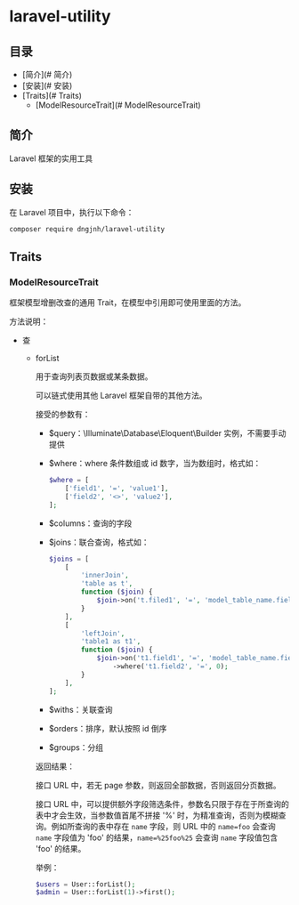 # laravel-utility

## 目录

- [简介](# 简介)
- [安装](# 安装)
- [Traits](# Traits)
    - [ModelResourceTrait](# ModelResourceTrait)

## 简介

Laravel 框架的实用工具

## 安装

在 Laravel 项目中，执行以下命令：

```bash
composer require dngjnh/laravel-utility
```

## Traits

### ModelResourceTrait

框架模型增删改查的通用 Trait，在模型中引用即可使用里面的方法。

方法说明：

- 查

    - forList

        用于查询列表页数据或某条数据。

        可以链式使用其他 Laravel 框架自带的其他方法。

        接受的参数有：

        - $query：\Illuminate\Database\Eloquent\Builder 实例，不需要手动提供

        - $where：where 条件数组或 id 数字，当为数组时，格式如：

            ```php
            $where = [
                ['field1', '=', 'value1'],
                ['field2', '<>', 'value2'],
            ];
            ```

        - $columns：查询的字段

        - $joins：联合查询，格式如：

            ```php
            $joins = [
                [
                    'innerJoin',
                    'table as t',
                    function ($join) {
                        $join->on('t.filed1', '=', 'model_table_name.field2');
                    }
                ],
                [
                    'leftJoin',
                    'table1 as t1',
                    function ($join) {
                        $join->on('t1.field1', '=', 'model_table_name.field2')
                            ->where('t1.field2', '=', 0);
                    }
                ],
            ];
            ```

        - $withs：关联查询

        - $orders：排序，默认按照 id 倒序

        - $groups：分组

        返回结果：

        接口 URL 中，若无 page 参数，则返回全部数据，否则返回分页数据。

        接口 URL 中，可以提供额外字段筛选条件，参数名只限于存在于所查询的表中才会生效，当参数值首尾不拼接 '%' 时，为精准查询，否则为模糊查询。例如所查询的表中存在 `name` 字段，则 URL 中的 `name=foo` 会查询 `name` 字段值为 'foo' 的结果，`name=%25foo%25` 会查询 `name` 字段值包含 'foo' 的结果。

        举例：

        ```php
        $users = User::forList();
        $admin = User::forList(1)->first();
        ```

